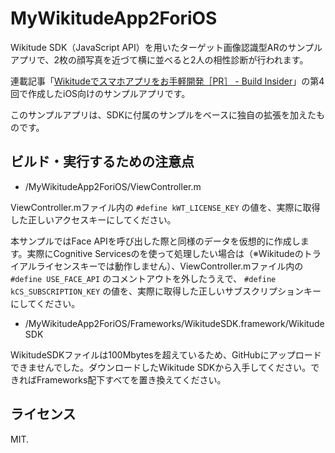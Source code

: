 # MyWikitudeApp2ForiOS

Wikitude SDK（JavaScript API）を用いたターゲット画像認識型ARのサンプルアプリで、2枚の顔写真を近づて横に並べると2人の相性診断が行われます。

連載記事「[Wikitudeでスマホアプリをお手軽開発［PR］ - Build Insider](http://www.buildinsider.net/pr/grapecity/wikitude)」の第4回で作成したiOS向けのサンプルアプリです。

このサンプルアプリは、SDKに付属のサンプルをベースに独自の拡張を加えたものです。


## ビルド・実行するための注意点

- /MyWikitudeApp2ForiOS/ViewController.m

ViewController.mファイル内の `#define kWT_LICENSE_KEY` の値を、実際に取得した正しいアクセスキーにしてください。

本サンプルではFace APIを呼び出した際と同様のデータを仮想的に作成します。実際にCognitive Servicesのを使って処理したい場合は（※Wikitudeのトライアルライセンスキーでは動作しません）、ViewController.mファイル内の `#define USE_FACE_API` のコメントアウトを外したうえで、 `#define kCS_SUBSCRIPTION_KEY` の値を、実際に取得した正しいサブスクリプションキーにしてください。


- /MyWikitudeApp2ForiOS/Frameworks/WikitudeSDK.framework/WikitudeSDK

WikitudeSDKファイルは100Mbytesを超えているため、GitHubにアップロードできませんでした。ダウンロードしたWikitude SDKから入手してください。できればFrameworks配下すべてを置き換えてください。


## ライセンス

MIT.



